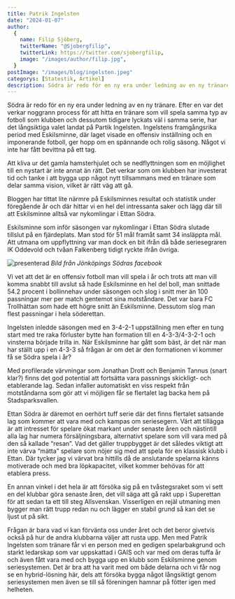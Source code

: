 ```yaml
---
title: Patrik Ingelsten
date: "2024-01-07"
author:
  {
    name: Filip Sjöberg,
    twitterName: "@Sjobergfilip",
    twitterLink: https://twitter.com/sjobergfilip,
    image: "/images/author/filip.jpg",
  }
postImage: "/images/blog/ingelsten.jpeg"
categorys: [Statestik, Artikel]
description: Södra är redo för en ny era under ledning av en ny tränare. Efter en var det verkar noggrann process för att hitta en tränare som vill spela samma typ av fotboll som klubben och dessutom tidigare lyckats väl i samma serie, har det långsiktiga valet landat på Partik Ingelsten.
---
```


Södra är redo för en ny era under ledning av en ny tränare. Efter en var det verkar noggrann process för att hitta en tränare som vill spela samma typ av fotboll som klubben och dessutom tidigare lyckats väl i samma serie, har det långsiktiga valet landat på Partik Ingelsten. Ingelstens framgångsrika period med Eskilsminne, där laget visade en offensiv inställning och en imponerande fotboll, ger hopp om en spännande och rolig säsong. Något vi inte har fått bevittna på ett tag.

Att kliva ur det gamla hamsterhjulet och se nedflyttningen som en möjlighet till en nystart är inte annat än rätt. Det verkar som om klubben har investerat tid och tanke i att bygga upp något nytt tillsammans med en tränare som delar samma vision, vilket är rätt väg att gå.

Bloggen har tittat lite närmre på Eskilsminnes resultat och statistik under föregående år och där hittar vi en hel del intressanta saker och lägg där till att Eskilsminne alltså var nykomlingar i Ettan Södra.

Eskilsminne som inför säsongen var nykomlingar i Ettan Södra slutade tillslut på en fjärdeplats. Man stod för 51 mål framåt samt 34 insläppta mål. Att utmana om uppflyttning var man dock en bit ifrån då både seriesegraren IK Oddevold och tvåan Falkenberg tidigt ryckte ifrån övriga.

![presenterad](/images/blog/presenterad.jpeg)
_Bild från Jönköpings Södras facebook_

Vi vet att det är en offensiv fotboll man vill spela i år och trots att man vill komma snabbt till avslut så hade Eskilsminne en hel del boll, man snittade 54.2 procent i bollinnehav under säsongen och slog i snitt mer än 100 passningar mer per match gentemot sina motståndare. Det var bara FC Trollhättan som hade ett högre snitt än Eskilsminne. Dessutom slog man flest passningar i hela söderettan.

Ingelsten inledde säsongen med en 3-4-2-1 uppställning men efter en tung start med tre raka förluster bytte han formation till en 4-3-3/4-3-2-1 och vinsterna började trilla in. När Eskilsminne har gått som bäst, är det när man har ställt upp i en 4-3-3 så frågan är om det är den formationen vi kommer få se Södra spela i år?

Med profilerade värvningar som Jonathan Drott och Benjamin Tannus (snart klar?) finns det god potential att fortsätta vara passnings skickligt- och etablerande lag. Sedan infaller automatiskt en viss respekt från motståndarna som gör att vi möjligen får se flertalet lag backa hem på Stadsparksvallen.

Ettan Södra är däremot en oerhört tuff serie där det finns flertalet satsande lag som kommer att vara med och kampas om seriesegern. Värt att tillägga är att intresset för spelare ökat markant under senaste åren och nästintill alla lag har numera försäljningsbara, alternativt spelare som vill vara med på den så kallade “resan”. Vad det gäller truppbygget är det således viktigt att inte värva “mätta” spelare som nöjer sig med att spela för en klassisk klubb i Ettan. Där tycker jag vi värvat bra hittills då de anslutande spelarna känns motiverade och med bra löpkapacitet, vilket kommer behövas för att etablera press.

En annan vinkel i det hela är att försöka sig på en tvåstegsraket som vi sett en del klubbar göra senaste åren, det vill säga att gå rakt upp i Superettan för att sedan ta ett till steg Allsvenskan. Visserligen en rejäl utmaning men bygger man rätt trupp redan nu och lägger en stabil grund så kan det se ljust ut på sikt.

Frågan är bara vad vi kan förvänta oss under året och det beror givetvis också på hur de andra klubbarna väljer att rusta upp. Men med Patrik Ingelsten som tränare får vi en person med en gedigen spelarbakgrund och starkt ledarskap som var uppskattad i GAIS och var med om deras tuffa år och även fått vara med och bygga upp en klubb som Eskilsminne genom seriesystemen. Det är bra att ha varit med om både delarna och vi får nog se en hybrid-lösning här, dels att försöka bygga något långsiktigt genom seriesystemen men även se till så föreningen hamnar på fötter igen med helheten.
